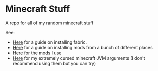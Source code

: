 # Minecraft Stuff

A repo for all of my random minecraft stuff

See:

- [Here](https://github.com/xX-poggers-Xx/minecraft-stuff/blob/main/Installing%20Fabric.md) for a guide on installing fabric.
- [Here](https://github.com/xX-poggers-Xx/minecraft-stuff/blob/main/Installing%20Mods.md) for a guide on installing mods from a bunch of different places
- [Here](https://github.com/xX-poggers-Xx/minecraft-stuff/blob/main/Mod%20Recommendations.md) for the mods I use
- [Here](https://github.com/xX-poggers-Xx/minecraft-stuff/blob/main/JVM%20agruments.md) for my extremely cursed minecraft JVM arguments (I don't recommend using them but you can try)
